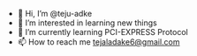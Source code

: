 - 👋 Hi, I’m @teju-adke
- 👀 I’m interested in learning new things
- 🌱 I’m currently learning PCI-EXPRESS Protocol
- 📫 How to reach me tejaladake6@gmail.com

<!---
teju-adke/teju-adke is a ✨ special ✨ repository because its `README.md` (this file) appears on your GitHub profile.
You can click the Preview link to take a look at your changes.
--->
